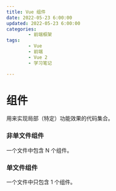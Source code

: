 ```yaml
---
title: Vue 组件
date: 2022-05-23 6:00:00
updated: 2022-05-23 6:00:00
categories:
        - 前端框架
tags:
        - Vue
        - 前端
        - Vue 2
        - 学习笔记

---
```


# 组件

用来实现局部（特定）功能效果的代码集合。

### 非单文件组件

一个文件中包含 N 个组件。

### 单文件组件

一个文件中只包含 1 个组件。



